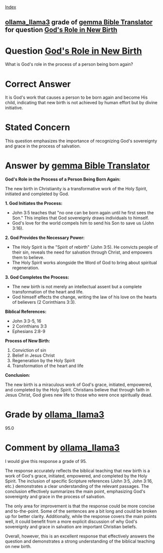 
[Index](../../../../index.md)
## [ollama_llama3](../../../grading_models/ollama_llama3.md) grade of [gemma Bible Translator](../../../answering_models/gemma_Bible_Translator.md) for question [God's Role in New Birth](../../../questions/God_s_Role_in_New_Birth.md)

# Question [God's Role in New Birth](../../../questions/God_s_Role_in_New_Birth.md)
What is God's role in the process of a person being born again?

# Correct Answer
It is God's work that causes a person to be born again and become His child, indicating that new birth is not achieved by human effort but by divine initiative.

# Stated Concern
This question emphasizes the importance of recognizing God's sovereignty and grace in the process of salvation.

# Answer by [gemma Bible Translator](../../../answering_models/gemma_Bible_Translator.md)
**God's Role in the Process of a Person Being Born Again:**

The new birth in Christianity is a transformative work of the Holy Spirit, initiated and completed by God.

**1. God Initiates the Process:**

* John 3:5 teaches that "no one can be born again until he first sees the Son." This implies that God sovereignly draws individuals to himself.
* God's love for the world compels him to send his Son to save us (John 3:16).

**2. God Provides the Necessary Power:**

* The Holy Spirit is the "Spirit of rebirth" (John 3:5). He convicts people of their sin, reveals the need for salvation through Christ, and empowers them to believe.
* The Holy Spirit works alongside the Word of God to bring about spiritual regeneration.

**3. God Completes the Process:**

* The new birth is not merely an intellectual assent but a complete transformation of the heart and life.
* God himself effects the change, writing the law of his love on the hearts of believers (2 Corinthians 3:3).

**Biblical References:**

* John 3:3-5, 16
* 2 Corinthians 3:3
* Ephesians 2:8-9

**Process of New Birth:**

1. Conviction of sin
2. Belief in Jesus Christ
3. Regeneration by the Holy Spirit
4. Transformation of the heart and life

**Conclusion:**

The new birth is a miraculous work of God's grace, initiated, empowered, and completed by the Holy Spirit. Christians believe that through faith in Jesus Christ, God gives new life to those who were once spiritually dead.

# Grade by [ollama_llama3](../../../grading_models/ollama_llama3.md)
95.0

# Comment by [ollama_llama3](../../../grading_models/ollama_llama3.md)
I would give this response a grade of 95.

The response accurately reflects the biblical teaching that new birth is a work of God's grace, initiated, empowered, and completed by the Holy Spirit. The inclusion of specific Scripture references (John 3:5, John 3:16, etc.) demonstrates a clear understanding of the relevant passages. The conclusion effectively summarizes the main point, emphasizing God's sovereignty and grace in the process of salvation.

The only area for improvement is that the response could be more concise and to-the-point. Some of the sentences are a bit long and could be broken up for better clarity. Additionally, while the response covers the main points well, it could benefit from a more explicit discussion of why God's sovereignty and grace in salvation are important Christian beliefs.

Overall, however, this is an excellent response that effectively answers the question and demonstrates a strong understanding of the biblical teaching on new birth.

